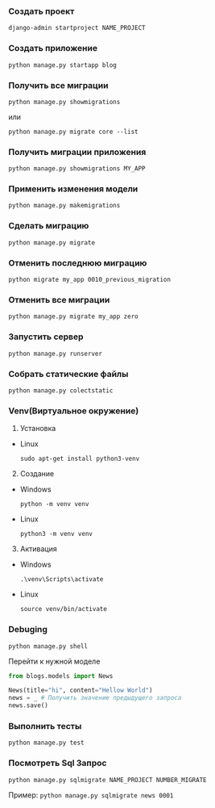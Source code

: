### Создать проект
```
django-admin startproject NAME_PROJECT
```

### Создать приложение
```
python manage.py startapp blog
```

### Получить все миграции
```
python manage.py showmigrations
```
или
```
python manage.py migrate core --list
```

### Получить миграции приложения
```
python manage.py showmigrations MY_APP
```

### Применить изменения модели
```
python manage.py makemigrations
```

### Сделать миграцию
```
python manage.py migrate
```

### Отменить последнюю миграцию
```
python migrate my_app 0010_previous_migration 
```

### Отменить все миграции
```
python manage.py migrate my_app zero
```

### Запустить сервер
```
python manage.py runserver
```

### Собрать статические файлы
```
python manage.py colectstatic
```

### Venv(Виртуальное окружение)
1. Установка
  - Linux
  
    `sudo apt-get install python3-venv`
    
2. Создание
  - Windows
  
    `python -m venv venv`
  - Linux
  
    `python3 -m venv venv`

3. Активация
  - Windows
  
    `.\venv\Scripts\activate`
  - Linux
  
    `source venv/bin/activate`

### Debuging
`python manage.py shell`

Перейти к нужной моделе
```python
from blogs.models import News

News(title="hi", content="Hellow World")
news = _ # Получить значение предыдущего запроса
news.save()
```

### Выполнить тесты
`python manage.py test`

### Посмотреть Sql Запрос

`python manage.py sqlmigrate NAME_PROJECT NUMBER_MIGRATE`

Пример:
`python manage.py sqlmigrate news 0001`
